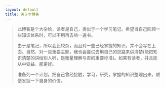 ```yaml
---
layout: default
title: 关于本博客
---
```


> 此博客是个大杂烩，读者是自己，类似于一个学习笔记。希望当自己回顾一些知识体系时，可以不用再去啃一遍书。
> 
> 由于是笔记，所以会比较杂，而且对一些已经掌握的知识，并不会写在上面。当然，对一些重要主题，我也会尝试去用自己的思路来讲清楚(能把知识清楚的讲给别人听，是衡量理解与否的重要标准)。如果有读者，并且能从中受益，那更好。
> 
> 准备列一个计划，把自己曾经接触，学习，研究，掌握的知识整理出来。顺便发掘一下自身的价值。